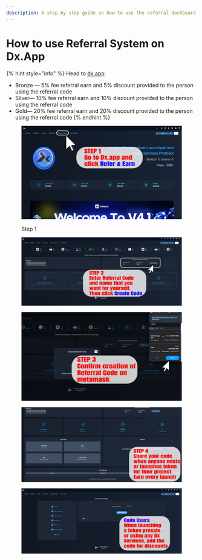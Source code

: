 ```yaml
---
description: A step by step guide on how to use the referral dashboard
---
```


# How to use Referral System on Dx.App

{% hint style="info" %}
Head to [dx.app](https://dx.app)

* Bronze — 5% fee referral earn and 5% discount provided to the person using the referral code
* Silver— 10% fee referral earn and 10% discount provided to the person using the referral code
* Gold— 20% fee referral earn and 20% discount provided to the person using the referral code
{% endhint %}

<figure><img src="../.gitbook/assets/image (10).png" alt=""><figcaption><p>Step 1</p></figcaption></figure>

<figure><img src="../.gitbook/assets/image (14) (2).png" alt=""><figcaption></figcaption></figure>

<figure><img src="../.gitbook/assets/image (1) (3).png" alt=""><figcaption></figcaption></figure>

<figure><img src="../.gitbook/assets/image (4) (2).png" alt=""><figcaption></figcaption></figure>

<figure><img src="../.gitbook/assets/image (6) (3).png" alt=""><figcaption></figcaption></figure>
